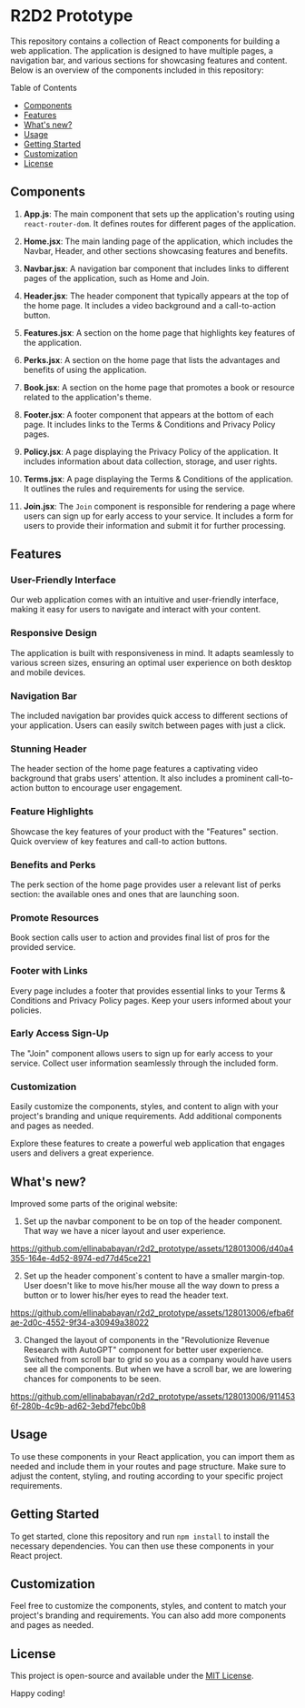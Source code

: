 # R2D2 Prototype
This repository contains a collection of React components for building a web application. The application is designed to have multiple pages, a navigation bar, and various sections for showcasing features and content. Below is an overview of the components included in this repository:

Table of Contents
- [Components](#components)
- [Features](#features)
- [What's new?](#whats-new)
- [Usage](#usage)
- [Getting Started](#getting-started)
- [Customization](#customization)
- [License](#license)

## Components

1. **App.js**: The main component that sets up the application's routing using `react-router-dom`. It defines routes for different pages of the application.

2. **Home.jsx**: The main landing page of the application, which includes the Navbar, Header, and other sections showcasing features and benefits.
   
3. **Navbar.jsx**: A navigation bar component that includes links to different pages of the application, such as Home and Join.

4. **Header.jsx**: The header component that typically appears at the top of the home page. It includes a video background and a call-to-action button.
   
5. **Features.jsx**: A section on the home page that highlights key features of the application.
   
6. **Perks.jsx**: A section on the home page that lists the advantages and benefits of using the application.
    
7. **Book.jsx**: A section on the home page that promotes a book or resource related to the application's theme.
    
8. **Footer.jsx**: A footer component that appears at the bottom of each page. It includes links to the Terms & Conditions and Privacy Policy pages.

9. **Policy.jsx**: A page displaying the Privacy Policy of the application. It includes information about data collection, storage, and user rights.

10. **Terms.jsx**: A page displaying the Terms & Conditions of the application. It outlines the rules and requirements for using the service.
    
11. **Join.jsx**: The `Join` component is responsible for rendering a page where users can sign up for early access to your service. It includes a form for users to provide their information and submit it for further processing.


## Features

### User-Friendly Interface

Our web application comes with an intuitive and user-friendly interface, making it easy for users to navigate and interact with your content.

### Responsive Design

The application is built with responsiveness in mind. It adapts seamlessly to various screen sizes, ensuring an optimal user experience on both desktop and mobile devices.

### Navigation Bar

The included navigation bar provides quick access to different sections of your application. Users can easily switch between pages with just a click.

### Stunning Header

The header section of the home page features a captivating video background that grabs users' attention. It also includes a prominent call-to-action button to encourage user engagement.

### Feature Highlights

Showcase the key features of your product with the "Features" section. Quick overview of key features and call-to action buttons.

### Benefits and Perks

The perk section of the home page provides user a relevant list of perks section: the available ones and ones that are launching soon.

### Promote Resources

Book section calls user to action and provides final list of pros for the provided service.

### Footer with Links

Every page includes a footer that provides essential links to your Terms & Conditions and Privacy Policy pages. Keep your users informed about your policies.

### Early Access Sign-Up

The "Join" component allows users to sign up for early access to your service. Collect user information seamlessly through the included form.

### Customization

Easily customize the components, styles, and content to align with your project's branding and unique requirements. Add additional components and pages as needed.



Explore these features to create a powerful web application that engages users and delivers a great experience.


## What's new?

Improved some parts of the original website:

1. Set up the navbar component to be on top of the header component. That way we have a nicer layout and user experience.

https://github.com/ellinababayan/r2d2_prototype/assets/128013006/d40a4355-164e-4d52-8974-ed77d45ce221

2. Set up the header component`s content to have a smaller margin-top. User doesn't like to move his/her mouse all the way down to press a button or to lower his/her eyes to read the header text.

https://github.com/ellinababayan/r2d2_prototype/assets/128013006/efba6fae-2d0c-4552-9f34-a30949a38022

3. Changed the layout of components in the "Revolutionize Revenue Research with AutoGPT" component for better user experience. Switched from scroll bar to grid so you as a company would have users see all the components. But when we have a scroll bar, we are lowering chances for components to be seen.

https://github.com/ellinababayan/r2d2_prototype/assets/128013006/9114536f-280b-4c9b-ad62-3ebd7febc0b8


## Usage

To use these components in your React application, you can import them as needed and include them in your routes and page structure. Make sure to adjust the content, styling, and routing according to your specific project requirements.

## Getting Started

To get started, clone this repository and run `npm install` to install the necessary dependencies. You can then use these components in your React project.

## Customization

Feel free to customize the components, styles, and content to match your project's branding and requirements. You can also add more components and pages as needed.

## License

This project is open-source and available under the [MIT License](LICENSE).

Happy coding!
